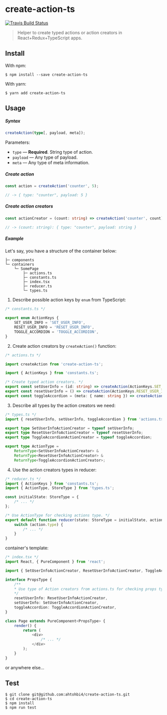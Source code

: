 create-action-ts
===

[![Travis Build Status][travis-img]][travis-url]

[travis-img]: https://travis-ci.org/ahtohbi4/matrix-slicer.svg?branch=master
[travis-url]: https://travis-ci.org/ahtohbi4/matrix-slicer

> Helper to create typed actions or action creators in React+Redux+TypeScript apps.

## Install

With npm:

```
$ npm install --save create-action-ts
```

With yarn:

```
$ yarn add create-action-ts
```

## Usage

##### Syntax

```typescript
createAction(type[, payload, meta]);
```

Parameters:

 * `type` — **Required**. String type of action.
 * `payload` — Any type of payload.
 * `meta` — Any type of meta information.

##### Create action

```typescript
const action = createAction('counter', 5);

// -> { type: "counter", payload: 5 }
```

##### Create action creators

```typescript
const actionCreator = (count: string) => createAction('counter', count);

// -> (count: string): { type: "counter", payload: string }
```

##### Example

Let's say, you have a structure of the container below:

```text
├─ components
└─ containers
    └─ SomePage
        ├─ actions.ts
        ├─ constants.ts
        ├─ index.tsx
        ├─ reducer.ts
        └─ types.ts
```

1. Describe possible action keys by `enum` from TypeScript:

```typescript
/* constants.ts */

export enum ActionKeys {
    SET_USER_INFO = 'SET_USER_INFO',
    RESET_USER_INFO = 'RESET_USER_INFO',
    TOGGLE_ACCORDION = 'TOGGLE_ACCORDION',
}
```

2. Create action creators by `createAction()` function:

```typescript
/* actions.ts */

import createAction from 'create-action-ts';

import { ActionKeys } from 'constants.ts';

/* Create typed action creators. */
export const setUserInfo = (id: string) => createAction(ActionKeys.SET_USER_INFO, id);
export const resetUserInfo = () => createAction(ActionKeys.RESET_USER_INFO);
export const toggleAccordion = (meta: { name: string }) => createAction(ActionKeys.TOGGLE_ACCORDION, null, meta);
```

3. Describe all types by the action creators we need:

```typescript
/* types.ts */
import { resetUserInfo, setUserInfo, toggleAccordion } from 'actions.ts';

export type SetUserInfoActionCreator = typeof setUserInfo;
export type ResetUserInfoActionCreator = typeof resetUserInfo;
export type ToggleAccordionActionCreator = typeof toggleAccordion;

export type ActionType =
    ReturnType<SetUserInfoActionCreator> &
    ReturnType<ResetUserInfoActionCreator> &
    ReturnType<ToggleAccordionActionCreator>;
```

4. Use the action creators types in reducer:

```typescript
/* reducer.ts */
import { ActionKeys } from 'constants.ts';
import { ActionType, StoreType } from 'types.ts';

const initialState: StoreType = {
    /* ... */
};

/* Use ActionType for checking actions type. */
export default function reducer(state: StoreType = initialState, action: ActionType) {
    switch (action.type) {
        /* ... */
    }
}
```

container's template:

```typescript jsx
/* index.tsx */
import React, { PureComponent } from 'react';

import { SetUserInfoActionCreator, ResetUserInfoActionCreator, ToggleAccordionActionCreator } from 'types.ts';

interface PropsType {
    /**
    * Use type of Action creators from actions.ts for checking props types.
    */
    resetUserInfo: ResetUserInfoActionCreator,
    setUserInfo: SetUserInfoActionCreator,
    toggleAccordion: ToggleAccordionActionCreator,
}

class Page extends PureComponent<PropsType> {
    render() {
        return (
            <div>
                /* ... */
            </div>
        );
    }
}
```

or anywhere else...

## Test

```
$ git clone git@github.com:ahtohbi4/create-action-ts.git
$ cd create-action-ts
$ npm install
$ npm run test
```
